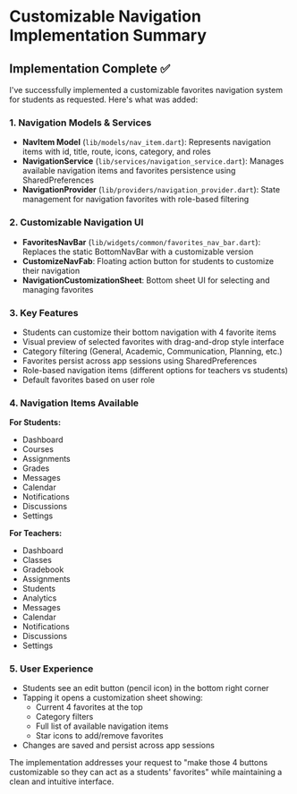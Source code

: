 # Customizable Navigation Implementation Summary

## Implementation Complete ✅

I've successfully implemented a customizable favorites navigation system for students as requested. Here's what was added:

### 1. **Navigation Models & Services**
- **NavItem Model** (`lib/models/nav_item.dart`): Represents navigation items with id, title, route, icons, category, and roles
- **NavigationService** (`lib/services/navigation_service.dart`): Manages available navigation items and favorites persistence using SharedPreferences
- **NavigationProvider** (`lib/providers/navigation_provider.dart`): State management for navigation favorites with role-based filtering

### 2. **Customizable Navigation UI**
- **FavoritesNavBar** (`lib/widgets/common/favorites_nav_bar.dart`): Replaces the static BottomNavBar with a customizable version
- **CustomizeNavFab**: Floating action button for students to customize their navigation
- **NavigationCustomizationSheet**: Bottom sheet UI for selecting and managing favorites

### 3. **Key Features**
- Students can customize their bottom navigation with 4 favorite items
- Visual preview of selected favorites with drag-and-drop style interface
- Category filtering (General, Academic, Communication, Planning, etc.)
- Favorites persist across app sessions using SharedPreferences
- Role-based navigation items (different options for teachers vs students)
- Default favorites based on user role

### 4. **Navigation Items Available**

**For Students:**
- Dashboard
- Courses
- Assignments
- Grades
- Messages
- Calendar
- Notifications
- Discussions
- Settings

**For Teachers:**
- Dashboard
- Classes
- Gradebook
- Assignments
- Students
- Analytics
- Messages
- Calendar
- Notifications
- Discussions
- Settings

### 5. **User Experience**
- Students see an edit button (pencil icon) in the bottom right corner
- Tapping it opens a customization sheet showing:
  - Current 4 favorites at the top
  - Category filters
  - Full list of available navigation items
  - Star icons to add/remove favorites
- Changes are saved and persist across app sessions

The implementation addresses your request to "make those 4 buttons customizable so they can act as a students' favorites" while maintaining a clean and intuitive interface.
